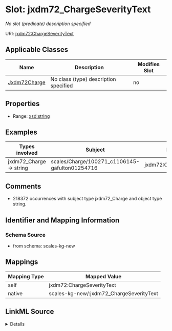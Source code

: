 

# Slot: jxdm72_ChargeSeverityText


_No slot (predicate) description specified_





URI: [jxdm72:ChargeSeverityText](http://release.niem.gov/niem/domains/jxdm/7.2/#ChargeSeverityText)



<!-- no inheritance hierarchy -->





## Applicable Classes

| Name | Description | Modifies Slot |
| --- | --- | --- |
| [Jxdm72Charge](../classes/Jxdm72Charge.md) | No class (type) description specified |  no  |







## Properties

* Range: [xsd:string](xsd:string)






## Examples

| Types involved | Subject | Predicate | Object |
| --- | --- | --- | --- |
| jxdm72_Charge → string | scales/Charge/100271_c1106145-gafulton01254716 | jxdm72:ChargeSeverityText | Misdemeanor |


## Comments

* 218372 occurrences with subject type jxdm72_Charge and object type string.

## Identifier and Mapping Information







### Schema Source


* from schema: scales-kg-new




## Mappings

| Mapping Type | Mapped Value |
| ---  | ---  |
| self | jxdm72:ChargeSeverityText |
| native | scales-kg-new/:jxdm72_ChargeSeverityText |




## LinkML Source

<details>
```yaml
name: jxdm72_ChargeSeverityText
description: No slot (predicate) description specified
comments:
- 218372 occurrences with subject type jxdm72_Charge and object type string.
examples:
- description: jxdm72_Charge → string
  object:
    example_object: Misdemeanor
    example_object_type: string
    example_predicate: jxdm72:ChargeSeverityText
    example_subject: scales/Charge/100271_c1106145-gafulton01254716
    example_subject_type: jxdm72_Charge
from_schema: scales-kg-new
rank: 1000
slot_uri: jxdm72:ChargeSeverityText
alias: jxdm72_ChargeSeverityText
domain_of:
- jxdm72_Charge
range: string

```
</details>